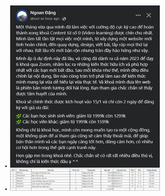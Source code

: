 - ![image.png](../assets/image_1705124124967_0.png)
- ![image.png](../assets/image_1705127320880_0.png)